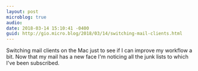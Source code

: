 ```yaml
---
layout: post
microblog: true
audio: 
date: 2018-03-14 15:10:41 -0400
guid: http://gio.micro.blog/2018/03/14/switching-mail-clients.html
---
```

Switching mail clients on the Mac just to see if I can improve my workflow a bit. Now that my mail has a new face I'm noticing all the junk lists to which I've been subscribed.
